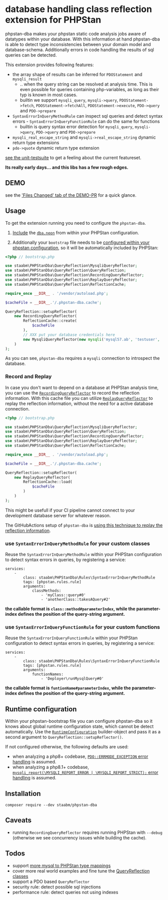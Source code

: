 # database handling class reflection extension for PHPStan

phpstan-dba makes your phpstan static code analysis jobs aware of datatypes within your database.
With this information at hand phpstan-dba is able to detect type inconsistencies between your domain model and database-schema.
Additionally errors in code handling the results of sql queries can be detected.

This extension provides following features:

* the array shape of results can be inferred for `PDOStatement` and `mysqli_result`
  * .. when the query string can be resolved at analysis time. This is even possible for queries containing php-variables, as long as their typ is known in most cases.
  * builtin we support `mysqli_query`, `mysqli->query`, `PDOStatement->fetch`, `PDOStatement->fetchAll`, `PDOStatement->execute`, `PDO->query` and `PDO->prepare`
* `SyntaxErrorInQueryMethodRule` can inspect sql queries and detect syntax errors - `SyntaxErrorInQueryFunctionRule` can do the same for functions
  * builtin is query syntax error detection for `mysqli_query`, `mysqli->query`, `PDO->query` and `PDO->prepare`
* `mysqli_real_escape_string` and `mysqli->real_escape_string` dynamic return type extensions
* `pdo->quote` dynamic return type extension

[see the unit-testsuite](https://github.com/staabm/phpstan-dba/tree/main/tests/data) to get a feeling about the current featureset.

__Its really early days... and this libs has a few rough edges.__

## DEMO

see the ['Files Changed' tab of the DEMO-PR](https://github.com/staabm/phpstan-dba/pull/61/files#diff-98a3c43049f6a0c859c0303037d9773534396533d7890bad187d465d390d634e) for a quick glance.

## Usage

To get the extension running you need to configure the `phpstan-dba`.

1. [Include](https://phpstan.org/config-reference#multiple-files) the [`dba.neon`](https://github.com/staabm/phpstan-dba/blob/main/config/dba.neon) from within your PHPStan configuration.

2. Additionally your `bootstrap` file needs to be [configured within your phpstan configuration](https://phpstan.org/config-reference#bootstrap), so it will be automatically included by PHPStan:

```php
<?php // bootstrap.php

use staabm\PHPStanDba\QueryReflection\MysqliQueryReflector;
use staabm\PHPStanDba\QueryReflection\QueryReflection;
use staabm\PHPStanDba\QueryReflection\RecordingQueryReflector;
use staabm\PHPStanDba\QueryReflection\ReplayQueryReflector;
use staabm\PHPStanDba\QueryReflection\ReflectionCache;

require_once __DIR__ . '/vendor/autoload.php';

$cacheFile = __DIR__.'/.phpstan-dba.cache';

QueryReflection::setupReflector(
    new RecordingQueryReflector(
        ReflectionCache::create(
            $cacheFile
        ),
        // XXX put your database credentials here
        new MysqliQueryReflector(new mysqli('mysql57.ab', 'testuser', 'test', 'phpstan-dba'))
    )
);
```

As you can see, `phpstan-dba` requires a `mysqli` connection to introspect the database.

### Record and Replay

In case you don't want to depend on a database at PHPStan analysis time, you can use the [`RecordingQueryReflector`](https://github.com/staabm/phpstan-dba/blob/main/src/QueryReflection/RecordingQueryReflector.php) to record the reflection information.
With this cache file you can utilize [`ReplayQueryReflector`](https://github.com/staabm/phpstan-dba/blob/main/src/QueryReflection/ReplayQueryReflector.php) to replay the reflection information, without the need for a active database connection.

```php
<?php // bootstrap.php

use staabm\PHPStanDba\QueryReflection\MysqliQueryReflector;
use staabm\PHPStanDba\QueryReflection\QueryReflection;
use staabm\PHPStanDba\QueryReflection\RecordingQueryReflector;
use staabm\PHPStanDba\QueryReflection\ReplayQueryReflector;
use staabm\PHPStanDba\QueryReflection\ReflectionCache;

require_once __DIR__ . '/vendor/autoload.php';

$cacheFile = __DIR__.'/.phpstan-dba.cache';

QueryReflection::setupReflector(
    new ReplayQueryReflector(
        ReflectionCache::load(
            $cacheFile
        )
    )
);
```

This might be usefull if your CI pipeline cannot connect to your development database server for whatever reason.

The GitHubActions setup of `phpstan-dba` is [using this technique to replay the reflection information](https://github.com/staabm/phpstan-dba/blob/main/bootstrap.php).

### use `SyntaxErrorInQueryMethodRule` for your custom classes

Reuse the `SyntaxErrorInQueryMethodRule` within your PHPStan configuration to detect syntax errors in queries, by registering a service:

```
services:
	-
		class: staabm\PHPStanDba\Rules\SyntaxErrorInQueryMethodRule
		tags: [phpstan.rules.rule]
		arguments:
			classMethods:
				- 'myClass::query#0'
				- 'anotherClass::takesAQuery#2'
```

__the callable format is `class::method#parameterIndex`, while the parameter-index defines the position of the query-string argument.__

### use `SyntaxErrorInQueryFunctionRule` for your custom functions

Reuse the `SyntaxErrorInQueryFunctionRule` within your PHPStan configuration to detect syntax errors in queries, by registering a service:

```
services:
	-
		class: staabm\PHPStanDba\Rules\SyntaxErrorInQueryFunctionRule
		tags: [phpstan.rules.rule]
		arguments:
			functionNames:
				- 'Deployer\runMysqlQuery#0'
```

__the callable format is `funtionName#parameterIndex`, while the parameter-index defines the position of the query-string argument.__

## Runtime configuration

Within your phpstan-bootstrap file you can configure phpstan-dba so it knows about global runtime configuration state, which cannot be detect automatically.
Use the [`RuntimeConfiguration`](https://github.com/staabm/phpstan-dba/tree/main/src/QueryReflection/RuntimeConfiguration.php) builder-object and pass it as a second argument to `QueryReflection::setupReflector()`.

If not configured otherwise, the following defaults are used:
- when analyzing a php8+ codebase, [`PDO::ERRMODE_EXCEPTION` error handling](https://www.php.net/manual/en/pdo.error-handling.php) is assumed.
- when analyzing a php8.1+ codebase, [`mysqli_report(\MYSQLI_REPORT_ERROR | \MYSQLI_REPORT_STRICT);` error handling](https://www.php.net/mysqli_report) is assumed.

## Installation

```shell
composer require --dev staabm/phpstan-dba
```

## Caveats

- running `RecordingQueryReflector` requires running PHPStan with `--debug` (otherwise we see concurrency issues while building the cache).

## Todos

- support [more mysql to PHPStan type mappings](https://github.com/staabm/phpstan-dba/blob/b868f40c80afcecd3de408df3801b5a24e220dd8/src/QueryReflection/MysqliQueryReflector.php#L111)
- cover more real world examples and fine tune the [QueryReflection classes](https://github.com/staabm/phpstan-dba/tree/main/src/QueryReflection)
- support a PDO based `QueryReflector`
- security rule: detect possible sql injections
- performance rule: detect queries not using indexes
